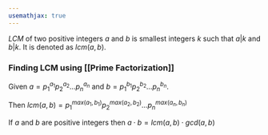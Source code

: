 ```yaml
---
usemathjax: true
---
```


*LCM* of two positive integers $a$ and $b$ is smallest integers $k$ such that $a | k$ and $b | k$. It is denoted as $lcm(a, b)$.

### Finding LCM using [[Prime Factorization]]

Given $a = p_1^{a_1}p_2^{a_2} \dots p_n^{a_n}$ and $b = p_1^{b_1}p_2^{b_2} \dots p_n^{b_n}$.

Then $lcm(a, b) = p_1^{max(a_1, b_1)}p_2^{max(a_2, b_2)} \dots p_n^{max(a_n, b_n)}$

If $a$ and $b$ are positive integers then $a \cdot b = lcm(a, b) \cdot gcd(a, b)$
